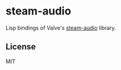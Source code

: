 # steam-audio

Lisp bindings of Valve's [steam-audio](https://valvesoftware.github.io/steam-audio/) library.

## License

MIT

